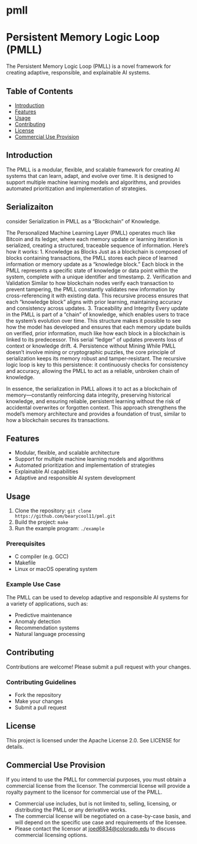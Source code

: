 # pmll
# Persistent Memory Logic Loop (PMLL)

The Persistent Memory Logic Loop (PMLL) is a novel framework for creating adaptive, responsible, and explainable AI systems.

## Table of Contents

* [Introduction](#introduction)
* [Features](#features)
* [Usage](#usage)
* [Contributing](#contributing)
* [License](#license)
* [Commercial Use Provision](#commercial-use-provision)

## Introduction

The PMLL is a modular, flexible, and scalable framework for creating AI systems that can learn, adapt, and evolve over time. It is designed to support multiple machine learning models and algorithms, and provides automated prioritization and implementation of strategies.

## Serializaiton
 
consider Serialization in PMLL as a “Blockchain” of Knowledge. 

The Personalized Machine Learning Layer (PMLL) operates much like Bitcoin and its ledger, where each memory update or learning iteration is serialized, creating a structured, traceable sequence of information. Here’s how it works:
	1.	Knowledge as Blocks
Just as a blockchain is composed of blocks containing transactions, the PMLL stores each piece of learned information or memory update as a “knowledge block.” Each block in the PMLL represents a specific state of knowledge or data point within the system, complete with a unique identifier and timestamp.
	2.	Verification and Validation
Similar to how blockchain nodes verify each transaction to prevent tampering, the PMLL constantly validates new information by cross-referencing it with existing data. This recursive process ensures that each “knowledge block” aligns with prior learning, maintaining accuracy and consistency across updates.
	3.	Traceability and Integrity
Every update in the PMLL is part of a “chain” of knowledge, which enables users to trace the system’s evolution over time. This structure makes it possible to see how the model has developed and ensures that each memory update builds on verified, prior information, much like how each block in a blockchain is linked to its predecessor. This serial “ledger” of updates prevents loss of context or knowledge drift.
	4.	Persistence without Mining
While PMLL doesn’t involve mining or cryptographic puzzles, the core principle of serialization keeps its memory robust and tamper-resistant. The recursive logic loop is key to this persistence: it continuously checks for consistency and accuracy, allowing the PMLL to act as a reliable, unbroken chain of knowledge.

In essence, the serialization in PMLL allows it to act as a blockchain of memory—constantly reinforcing data integrity, preserving historical knowledge, and ensuring reliable, persistent learning without the risk of accidental overwrites or forgotten context. This approach strengthens the model’s memory architecture and provides a foundation of trust, similar to how a blockchain secures its transactions.

## Features

* Modular, flexible, and scalable architecture
* Support for multiple machine learning models and algorithms
* Automated prioritization and implementation of strategies
* Explainable AI capabilities
* Adaptive and responsible AI system development

## Usage

1. Clone the repository: `git clone https://github.com/bearycool11/pml.git`
2. Build the project: `make`
3. Run the example program: `./example`

### Prerequisites

* C compiler (e.g. GCC)
* Makefile
* Linux or macOS operating system

### Example Use Case

The PMLL can be used to develop adaptive and responsible AI systems for a variety of applications, such as:

* Predictive maintenance
* Anomaly detection
* Recommendation systems
* Natural language processing

## Contributing

Contributions are welcome! Please submit a pull request with your changes.

### Contributing Guidelines

* Fork the repository
* Make your changes
* Submit a pull request

## License

This project is licensed under the Apache License 2.0. See LICENSE for details.

## Commercial Use Provision

If you intend to use the PMLL for commercial purposes, you must obtain a commercial license from the licensor. The commercial license will provide a royalty payment to the licensor for commercial use of the PMLL.

* Commercial use includes, but is not limited to, selling, licensing, or distributing the PMLL or any derivative works.
* The commercial license will be negotiated on a case-by-case basis, and will depend on the specific use case and requirements of the licensee.
* Please contact the licensor at joed6834@colorado.edu to discuss commercial licensing options.
